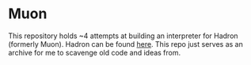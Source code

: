 # Muon

This repository holds ~4 attempts at building an interpreter for Hadron (formerly Muon). Hadron can be found [here](https://github.com/JoelCourtney/hadron). This repo just serves as an archive for me to scavenge old code and ideas from.
